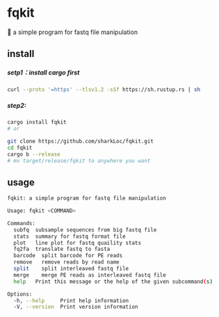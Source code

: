 # fqkit
🦀 a simple program for fastq file manipulation


## install
##### setp1：install cargo first 
```bash
curl --proto '=https' --tlsv1.2 -sSf https://sh.rustup.rs | sh
```

##### step2:
```bash
cargo install fqkit
# or

git clone https://github.com/sharkLoc/fqkit.git
cd fqkit
cargo b --release
# mv target/release/fqkit to anywhere you want 
```

## usage

```bash
fqkit: a simple program for fastq file manipulation

Usage: fqkit <COMMAND>

Commands:
  subfq  subsample sequences from big fastq file
  stats  summary for fastq format file
  plot   line plot for fastq quaility stats
  fq2fa  translate fastq to fasta
  barcode  split barcode for PE reads
  remove   remove reads by read name
  split    split interleaved fastq file
  merge    merge PE reads as interleaved fastq file
  help   Print this message or the help of the given subcommand(s)

Options:
  -h, --help     Print help information
  -V, --version  Print version information

```
